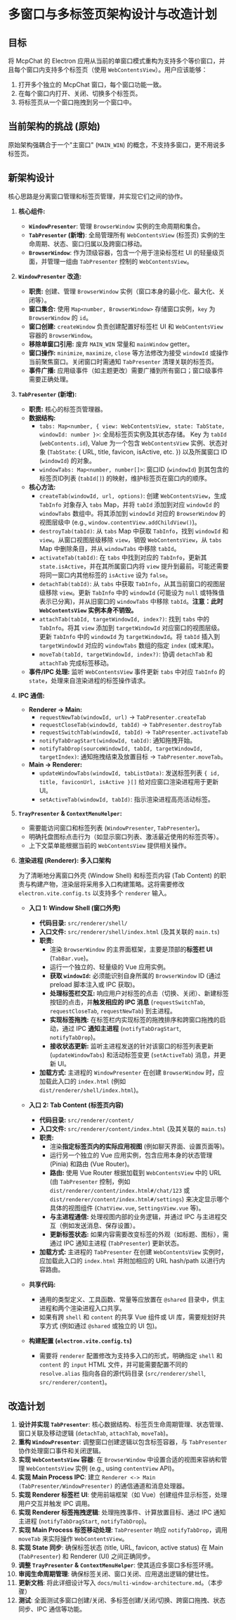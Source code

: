 # 多窗口与多标签页架构设计与改造计划

## 目标

将 McpChat 的 Electron 应用从当前的单窗口模式重构为支持多个等价窗口，并且每个窗口内支持多个标签页（使用 `WebContentsView`）。用户应该能够：

1.  打开多个独立的 McpChat 窗口，每个窗口功能一致。
2.  在每个窗口内打开、关闭、切换多个标签页。
3.  将标签页从一个窗口拖拽到另一个窗口中。

## 当前架构的挑战 (原始)

原始架构强耦合于一个"主窗口" (`MAIN_WIN`) 的概念，不支持多窗口，更不用说多标签页。

## 新架构设计

核心思路是分离窗口管理和标签页管理，并实现它们之间的协作。

1.  **核心组件:**

    - **`WindowPresenter`**: 管理 `BrowserWindow` 实例的生命周期和集合。
    - **`TabPresenter` (新增)**: 全局管理所有 `WebContentsView` (标签页) 实例的生命周期、状态、窗口归属以及跨窗口移动。
    - **`BrowserWindow`**: 作为顶级容器，包含一个用于渲染标签栏 UI 的轻量级页面，并管理一组由 `TabPresenter` 控制的 `WebContentsView`。

2.  **`WindowPresenter` 改造:**

    - **职责:** 创建、管理 `BrowserWindow` 实例（窗口本身的最小化、最大化、关闭等）。
    - **窗口集合:** 使用 `Map<number, BrowserWindow>` 存储窗口实例，`key` 为 `BrowserWindow` 的 `id`。
    - **窗口创建:** `createWindow` 负责创建配置好标签栏 UI 和 `WebContentsView` 容器的 `BrowserWindow`。
    - **移除单窗口引用:** 废弃 `MAIN_WIN` 常量和 `mainWindow` getter。
    - **窗口操作:** `minimize`, `maximize`, `close` 等方法修改为接受 `windowId` 或操作当前聚焦窗口。关闭窗口时需通知 `TabPresenter` 清理关联的标签页。
    - **事件广播:** 应用级事件（如主题更改）需要广播到所有窗口；窗口级事件需要正确处理。

3.  **`TabPresenter` (新增):**

    - **职责:** 核心的标签页管理器。
    - **数据结构:**
      - `tabs: Map<number, { view: WebContentsView, state: TabState, windowId: number }>`: 全局标签页实例及其状态存储。 Key 为 `tabId` (`webContents.id`), Value 为一个包含 `WebContentsView` 实例、状态对象 (`TabState`: { URL, title, favicon, isActive, etc. }) 以及所属窗口 ID (`windowId`) 的对象。
      - `windowTabs: Map<number, number[]>`: 窗口ID (`windowId`) 到其包含的标签页ID列表 (`tabId[]`) 的映射，维护标签页在窗口内的顺序。
    - **核心方法:**
      - `createTab(windowId, url, options)`: 创建 `WebContentsView`，生成 `TabInfo` 对象存入 `tabs` Map，并将 `tabId` 添加到对应 `windowId` 的 `windowTabs` 数组中。将其添加到 `windowId` 对应的 `BrowserWindow` 的视图层级中 (e.g., `window.contentView.addChildView()`)。
      - `destroyTab(tabId)`: 从 `tabs` Map 中获取 `TabInfo`，找到 `windowId` 和 `view`。从窗口视图层级移除 `view`，销毁 `WebContentsView`，从 `tabs` Map 中删除条目，并从 `windowTabs` 中移除 `tabId`。
      - `activateTab(tabId)`: 在 `tabs` 中找到对应的 `TabInfo`，更新其 `state.isActive`，并在其所属窗口内将 `view` 提升到最前。可能还需要将同一窗口内其他标签的 `isActive` 设为 `false`。
      - `detachTab(tabId)`: 从 `tabs` 中获取 `TabInfo`，从其当前窗口的视图层级移除 `view`。更新 `TabInfo` 中的 `windowId` (可能设为 `null` 或特殊值表示已分离)，并从旧窗口的 `windowTabs` 中移除 `tabId`。**注意：此时 `WebContentsView` 实例本身不销毁。**
      - `attachTab(tabId, targetWindowId, index?)`: 找到 `tabs` 中的 `TabInfo`。将其 `view` 添加到 `targetWindowId` 对应窗口的视图层级。更新 `TabInfo` 中的 `windowId` 为 `targetWindowId`。将 `tabId` 插入到 `targetWindowId` 对应的 `windowTabs` 数组的指定 `index` (或末尾)。
      - `moveTab(tabId, targetWindowId, index?)`: 协调 `detachTab` 和 `attachTab` 完成标签移动。
    - **事件/IPC 处理:** 监听 `WebContentsView` 事件更新 `tabs` 中对应 `TabInfo` 的 `state`，处理来自渲染进程的标签操作请求。

4.  **IPC 通信:**

    - **Renderer -> Main:**
      - `requestNewTab(windowId, url)` -> `TabPresenter.createTab`
      - `requestCloseTab(windowId, tabId)` -> `TabPresenter.destroyTab`
      - `requestSwitchTab(windowId, tabId)` -> `TabPresenter.activateTab`
      - `notifyTabDragStart(windowId, tabId)`: 通知拖拽开始。
      - `notifyTabDrop(sourceWindowId, tabId, targetWindowId, targetIndex)`: 通知拖拽结束及放置目标 -> `TabPresenter.moveTab`。
    - **Main -> Renderer:**
      - `updateWindowTabs(windowId, tabListData)`: 发送标签列表 `{ id, title, faviconUrl, isActive }[]` 给对应窗口渲染进程用于更新UI。
      - `setActiveTab(windowId, tabId)`: 指示渲染进程高亮活动标签。

5.  **`TrayPresenter` & `ContextMenuHelper`:**

    - 需要能访问窗口和标签列表 (`WindowPresenter`, `TabPresenter`)。
    - 明确托盘图标点击行为（如显示窗口列表、激活最近使用的标签页等）。
    - 上下文菜单能根据当前的 `WebContentsView` 提供相关操作。

6.  **渲染进程 (Renderer): 多入口架构**

    为了清晰地分离窗口外壳 (Window Shell) 和标签页内容 (Tab Content) 的职责与构建产物，渲染层将采用多入口构建策略。这将需要修改 `electron.vite.config.ts` 以支持多个 `renderer` 输入。

    - **入口 1: Window Shell (窗口外壳)**

      - **代码目录:** `src/renderer/shell/`
      - **入口文件:** `src/renderer/shell/index.html` (及其关联的 `main.ts`)
      - **职责:**
        - 渲染 `BrowserWindow` 的主界面框架，主要是顶部的**标签栏 UI** (`TabBar.vue`)。
        - 运行一个独立的、轻量级的 Vue 应用实例。
        - **获取 `windowId`:** 必须能识别自身所属的 `BrowserWindow` ID (通过 preload 脚本注入或 IPC 获取)。
        - **处理标签栏交互:** 响应用户对标签的点击（切换、关闭）、新建标签按钮的点击，并**触发相应的 IPC 消息** (`requestSwitchTab`, `requestCloseTab`, `requestNewTab`) 到主进程。
        - **实现标签拖拽:** 在标签栏内实现标签的拖拽排序和跨窗口拖拽的启动，通过 IPC **通知主进程** (`notifyTabDragStart`, `notifyTabDrop`)。
        - **接收状态更新:** 监听主进程发送的针对该窗口的标签列表更新 (`updateWindowTabs`) 和活动标签变更 (`setActiveTab`) 消息，并更新 UI。
      - **加载方式:** 主进程的 `WindowPresenter` 在创建 `BrowserWindow` 时，应加载此入口的 `index.html` (例如 `dist/renderer/shell/index.html`)。

    - **入口 2: Tab Content (标签页内容)**

      - **代码目录:** `src/renderer/content/`
      - **入口文件:** `src/renderer/content/index.html` (及其关联的 `main.ts`)
      - **职责:**
        - 渲染**指定标签页内的实际应用视图** (例如聊天界面、设置页面等)。
        - 运行另一个独立的 Vue 应用实例，包含应用本身的状态管理 (Pinia) 和路由 (Vue Router)。
        - **路由:** 使用 Vue Router 根据加载到 `WebContentsView` 中的 URL (由 `TabPresenter` 控制，例如 `dist/renderer/content/index.html#/chat/123` 或 `dist/renderer/content/index.html#/settings`) 来决定显示哪个具体的视图组件 (`ChatView.vue`, `SettingsView.vue` 等)。
        - **与主进程通信:** 处理视图内部的业务逻辑，并通过 IPC 与主进程交互（例如发送消息、保存设置）。
        - **更新标签状态:** 如果内容需要改变标签的外观（如标题、图标），需通过 IPC 通知主进程 (`TabPresenter`) 更新状态。
      - **加载方式:** 主进程的 `TabPresenter` 在创建 `WebContentsView` 实例时，应加载此入口的 `index.html` 并附加相应的 URL hash/path 以进行内容路由。

    - **共享代码:**

      - 通用的类型定义、工具函数、常量等应放置在 `@shared` 目录中，供主进程和两个渲染进程入口共享。
      - 如果有跨 `shell` 和 `content` 的共享 Vue 组件或 UI 库，需要规划好共享方式 (例如通过 `@shared` 或独立的 UI 包)。

    - **构建配置 (`electron.vite.config.ts`)**
      - 需要将 `renderer` 配置修改为支持多入口的形式，明确指定 `shell` 和 `content` 的 `input` HTML 文件，并可能需要配置不同的 `resolve.alias` 指向各自的源代码目录 (`src/renderer/shell`, `src/renderer/content`)。

## 改造计划

1.  **设计并实现 `TabPresenter`**: 核心数据结构、标签页生命周期管理、状态管理、窗口关联及移动逻辑 (`detachTab`, `attachTab`, `moveTab`)。
2.  **重构 `WindowPresenter`**: 调整窗口创建逻辑以包含标签容器，与 `TabPresenter` 协作处理窗口事件和关闭逻辑。
3.  **实现 `WebContentsView` 容器**: 在 `BrowserWindow` 中设置合适的视图来容纳和管理 `WebContentsView` 实例 (e.g., using `contentView` API)。
4.  **实现 Main Process IPC**: 建立 `Renderer <-> Main (TabPresenter/WindowPresenter)` 的通信通道和消息处理器。
5.  **实现 Renderer 标签栏 UI**: 使用前端框架（如 Vue）创建组件显示标签，处理用户交互并触发 IPC 调用。
6.  **实现 Renderer 标签拖拽逻辑**: 处理拖拽事件、计算放置目标、通过 IPC 通知主进程 (`notifyTabDragStart`, `notifyTabDrop`)。
7.  **实现 Main Process 标签移动处理**: `TabPresenter` 响应 `notifyTabDrop`，调用 `moveTab` 来实际操作 `WebContentsView`。
8.  **实现 State 同步**: 确保标签状态 (title, URL, favicon, active status) 在 Main (`TabPresenter`) 和 Renderer (UI) 之间正确同步。
9.  **调整 `TrayPresenter` & `ContextMenuHelper`**: 使其适应多窗口多标签环境。
10. **审阅生命周期管理**: 确保标签关闭、窗口关闭、应用退出逻辑的健壮性。
11. **更新文档**: 将此详细设计写入 `docs/multi-window-architecture.md`。（本步骤）
12. **测试**: 全面测试多窗口创建/关闭、多标签创建/关闭/切换、跨窗口拖拽、状态同步、IPC 通信等功能。
